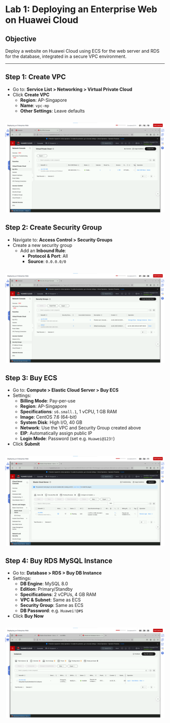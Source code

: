 # Lab 1: Deploying an Enterprise Web on Huawei Cloud


## Objective
Deploy a website on Huawei Cloud using ECS for the web server and RDS for the database, integrated in a secure VPC environment.

---

## Step 1: Create VPC

- Go to: **Service List > Networking > Virtual Private Cloud**
- Click **Create VPC**
  - **Region**: AP-Singapore
  - **Name**: `vpc-mp`
  - **Other Settings**: Leave defaults
 

![VPC Setup](images/S1.png)
---

## Step 2: Create Security Group

- Navigate to: **Access Control > Security Groups**
- Create a new security group
  - Add an **Inbound Rule**:
    - **Protocol & Port**: All
    - **Source**: `0.0.0.0/0`


![Security Group](images/S2.png)
---

## Step 3: Buy ECS

- Go to: **Compute > Elastic Cloud Server > Buy ECS**
- Settings:
  - **Billing Mode**: Pay-per-use
  - **Region**: AP-Singapore
  - **Specifications**: `s6.small.1`, 1 vCPU, 1 GB RAM
  - **Image**: CentOS 7.6 (64-bit)
  - **System Disk**: High I/O, 40 GB
  - **Network**: Use the VPC and Security Group created above
  - **EIP**: Automatically assign public IP
  - **Login Mode**: Password (set e.g. `Huawei@123!`)
- Click **Submit**


![ECS](images/S3.png)
---

## Step 4: Buy RDS MySQL Instance

- Go to: **Database > RDS > Buy DB Instance**
- Settings:
  - **DB Engine**: MySQL 8.0
  - **Edition**: Primary/Standby
  - **Specifications**: 2 vCPUs, 4 GB RAM
  - **VPC & Subnet**: Same as ECS
  - **Security Group**: Same as ECS
  - **DB Password**: e.g. `Huawei!@#$`
- Click **Buy Now**


![RDS MySQL](images/S4.png)
---
